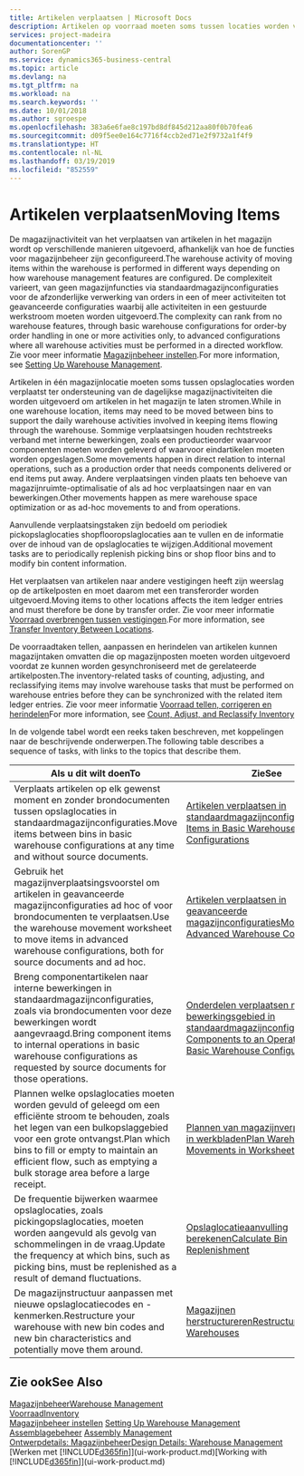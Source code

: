 ```yaml
---
title: Artikelen verplaatsen | Microsoft Docs
description: Artikelen op voorraad moeten soms tussen locaties worden verplaatst ter ondersteuning van de dagelijkse magazijnactiviteiten die worden uitgevoerd om artikelen in het magazijn te laten stromen. Sommige verplaatsingen houden rechtstreeks verband met interne bewerkingen, zoals een productieorder waarvoor componenten moeten worden geleverd of waarvoor eindartikelen moeten worden opgeslagen. Andere verplaatsingen vinden plaats ten behoeve van magazijnruimte-optimalisatie of als ad hoc verplaatsingen naar en van bewerkingen.
services: project-madeira
documentationcenter: ''
author: SorenGP
ms.service: dynamics365-business-central
ms.topic: article
ms.devlang: na
ms.tgt_pltfrm: na
ms.workload: na
ms.search.keywords: ''
ms.date: 10/01/2018
ms.author: sgroespe
ms.openlocfilehash: 383a6e6fae8c197bd8df845d212aa80f0b70fea6
ms.sourcegitcommit: d09f5ee0e164c7716f4ccb2ed71e2f9732a1f4f9
ms.translationtype: HT
ms.contentlocale: nl-NL
ms.lasthandoff: 03/19/2019
ms.locfileid: "852559"
---
```

# <a name="moving-items"></a><span data-ttu-id="de2f6-105">Artikelen verplaatsen</span><span class="sxs-lookup"><span data-stu-id="de2f6-105">Moving Items</span></span>
<span data-ttu-id="de2f6-106">De magazijnactiviteit van het verplaatsen van artikelen in het magazijn wordt op verschillende manieren uitgevoerd, afhankelijk van hoe de functies voor magazijnbeheer zijn geconfigureerd.</span><span class="sxs-lookup"><span data-stu-id="de2f6-106">The warehouse activity of moving items within the warehouse is performed in different ways depending on how warehouse management features are configured.</span></span> <span data-ttu-id="de2f6-107">De complexiteit varieert, van geen magazijnfuncties via standaardmagazijnconfiguraties voor de afzonderlijke verwerking van orders in een of meer activiteiten tot geavanceerde configuraties waarbij alle activiteiten in een gestuurde werkstroom moeten worden uitgevoerd.</span><span class="sxs-lookup"><span data-stu-id="de2f6-107">The complexity can rank from no warehouse features, through basic warehouse configurations for order-by order handling in one or more activities only, to advanced configurations where all warehouse activities must be performed in a directed workflow.</span></span> <span data-ttu-id="de2f6-108">Zie voor meer informatie [Magazijnbeheer instellen](warehouse-setup-warehouse.md).</span><span class="sxs-lookup"><span data-stu-id="de2f6-108">For more information, see [Setting Up Warehouse Management](warehouse-setup-warehouse.md).</span></span>

<span data-ttu-id="de2f6-109">Artikelen in één magazijnlocatie moeten soms tussen opslaglocaties worden verplaatst ter ondersteuning van de dagelijkse magazijnactiviteiten die worden uitgevoerd om artikelen in het magazijn te laten stromen.</span><span class="sxs-lookup"><span data-stu-id="de2f6-109">While in one warehouse location, items may need to be moved between bins to support the daily warehouse activities involved in keeping items flowing through the warehouse.</span></span> <span data-ttu-id="de2f6-110">Sommige verplaatsingen houden rechtstreeks verband met interne bewerkingen, zoals een productieorder waarvoor componenten moeten worden geleverd of waarvoor eindartikelen moeten worden opgeslagen.</span><span class="sxs-lookup"><span data-stu-id="de2f6-110">Some movements happen in direct relation to internal operations, such as a production order that needs components delivered or end items put away.</span></span> <span data-ttu-id="de2f6-111">Andere verplaatsingen vinden plaats ten behoeve van magazijnruimte-optimalisatie of als ad hoc verplaatsingen naar en van bewerkingen.</span><span class="sxs-lookup"><span data-stu-id="de2f6-111">Other movements happen as mere warehouse space optimization or as ad-hoc movements to and from operations.</span></span>

<span data-ttu-id="de2f6-112">Aanvullende verplaatsingstaken zijn bedoeld om periodiek pickopslaglocaties shopflooropslaglocaties aan te vullen en de informatie over de inhoud van de opslaglocaties te wijzigen.</span><span class="sxs-lookup"><span data-stu-id="de2f6-112">Additional movement tasks are to periodically replenish picking bins or shop floor bins and to modify bin content information.</span></span>

<span data-ttu-id="de2f6-113">Het verplaatsen van artikelen naar andere vestigingen heeft zijn weerslag op de artikelposten en moet daarom met een transferorder worden uitgevoerd.</span><span class="sxs-lookup"><span data-stu-id="de2f6-113">Moving items to other locations affects the item ledger entries and must therefore be done by transfer order.</span></span> <span data-ttu-id="de2f6-114">Zie voor meer informatie [Voorraad overbrengen tussen vestigingen](inventory-how-transfer-between-locations.md).</span><span class="sxs-lookup"><span data-stu-id="de2f6-114">For more information, see [Transfer Inventory Between Locations](inventory-how-transfer-between-locations.md).</span></span>  

<span data-ttu-id="de2f6-115">De voorraadtaken tellen, aanpassen en herindelen van artikelen kunnen magazijntaken omvatten die op magazijnposten moeten worden uitgevoerd voordat ze kunnen worden gesynchroniseerd met de gerelateerde artikelposten.</span><span class="sxs-lookup"><span data-stu-id="de2f6-115">The inventory-related tasks of counting, adjusting, and reclassifying items may involve warehouse tasks that must be performed on warehouse entries before they can be synchronized with the related item ledger entries.</span></span> <span data-ttu-id="de2f6-116">Zie voor meer informatie [Voorraad tellen, corrigeren en herindelen](inventory-how-count-adjust-reclassify.md)</span><span class="sxs-lookup"><span data-stu-id="de2f6-116">For more information, see [Count, Adjust, and Reclassify Inventory](inventory-how-count-adjust-reclassify.md)</span></span>  

 <span data-ttu-id="de2f6-117">In de volgende tabel wordt een reeks taken beschreven, met koppelingen naar de beschrijvende onderwerpen.</span><span class="sxs-lookup"><span data-stu-id="de2f6-117">The following table describes a sequence of tasks, with links to the topics that describe them.</span></span>   

|<span data-ttu-id="de2f6-118">**Als u dit wilt doen**</span><span class="sxs-lookup"><span data-stu-id="de2f6-118">**To**</span></span>|<span data-ttu-id="de2f6-119">**Zie**</span><span class="sxs-lookup"><span data-stu-id="de2f6-119">**See**</span></span>|  
|------------|-------------|  
|<span data-ttu-id="de2f6-120">Verplaats artikelen op elk gewenst moment en zonder brondocumenten tussen opslaglocaties in standaardmagazijnconfiguraties.</span><span class="sxs-lookup"><span data-stu-id="de2f6-120">Move items between bins in basic warehouse configurations at any time and without source documents.</span></span>|[<span data-ttu-id="de2f6-121">Artikelen verplaatsen in standaardmagazijnconfiguraties</span><span class="sxs-lookup"><span data-stu-id="de2f6-121">Move Items in Basic Warehouse Configurations</span></span>](warehouse-how-to-move-items-ad-hoc-in-basic-warehousing.md)|
|<span data-ttu-id="de2f6-122">Gebruik het magazijnverplaatsingsvoorstel om artikelen in geavanceerde magazijnconfiguraties ad hoc of voor brondocumenten te verplaatsen.</span><span class="sxs-lookup"><span data-stu-id="de2f6-122">Use the warehouse movement worksheet to move items in advanced warehouse configurations, both for source documents and ad hoc.</span></span>|[<span data-ttu-id="de2f6-123">Artikelen verplaatsen in geavanceerde magazijnconfiguraties</span><span class="sxs-lookup"><span data-stu-id="de2f6-123">Move Items in Advanced Warehouse Configurations</span></span>](warehouse-how-to-move-items-in-advanced-warehousing.md)|  
|<span data-ttu-id="de2f6-124">Breng componentartikelen naar interne bewerkingen in standaardmagazijnconfiguraties, zoals via brondocumenten voor deze bewerkingen wordt aangevraagd.</span><span class="sxs-lookup"><span data-stu-id="de2f6-124">Bring component items to internal operations in basic warehouse configurations as requested by source documents for those operations.</span></span>|[<span data-ttu-id="de2f6-125">Onderdelen verplaatsen naar een bewerkingsgebied in standaardmagazijnconfiguraties</span><span class="sxs-lookup"><span data-stu-id="de2f6-125">Move Components to an Operation Area in Basic Warehouse Configurations</span></span>](warehouse-how-to-move-components-to-an-operation-area-in-basic-warehousing.md)|
|<span data-ttu-id="de2f6-126">Plannen welke opslaglocaties moeten worden gevuld of geleegd om een efficiënte stroom te behouden, zoals het legen van een bulkopslaggebied voor een grote ontvangst.</span><span class="sxs-lookup"><span data-stu-id="de2f6-126">Plan which bins to fill or empty to maintain an efficient flow, such as emptying a bulk storage area before a large receipt.</span></span>|[<span data-ttu-id="de2f6-127">Plannen van magazijnverplaatsingen in werkbladen</span><span class="sxs-lookup"><span data-stu-id="de2f6-127">Plan Warehouse Movements in Worksheets</span></span>](warehouse-how-to-plan-warehouse-movements-in-worksheets.md)|
|<span data-ttu-id="de2f6-128">De frequentie bijwerken waarmee opslaglocaties, zoals pickingopslaglocaties, moeten worden aangevuld als gevolg van schommelingen in de vraag.</span><span class="sxs-lookup"><span data-stu-id="de2f6-128">Update the frequency at which bins, such as picking bins, must be replenished as a result of demand fluctuations.</span></span>|[<span data-ttu-id="de2f6-129">Opslaglocatieaanvulling berekenen</span><span class="sxs-lookup"><span data-stu-id="de2f6-129">Calculate Bin Replenishment</span></span>](warehouse-how-to-calculate-bin-replenishment.md)|
|<span data-ttu-id="de2f6-130">De magazijnstructuur aanpassen met nieuwe opslaglocatiecodes en -kenmerken.</span><span class="sxs-lookup"><span data-stu-id="de2f6-130">Restructure your warehouse with new bin codes and new bin characteristics and potentially move them around.</span></span>|[<span data-ttu-id="de2f6-131">Magazijnen herstructureren</span><span class="sxs-lookup"><span data-stu-id="de2f6-131">Restructure Warehouses</span></span>](warehouse-how-to-restructure-warehouses.md)|  

## <a name="see-also"></a><span data-ttu-id="de2f6-132">Zie ook</span><span class="sxs-lookup"><span data-stu-id="de2f6-132">See Also</span></span>  
[<span data-ttu-id="de2f6-133">Magazijnbeheer</span><span class="sxs-lookup"><span data-stu-id="de2f6-133">Warehouse Management</span></span>](warehouse-manage-warehouse.md)  
[<span data-ttu-id="de2f6-134">Voorraad</span><span class="sxs-lookup"><span data-stu-id="de2f6-134">Inventory</span></span>](inventory-manage-inventory.md)  
<span data-ttu-id="de2f6-135">[Magazijnbeheer instellen](warehouse-setup-warehouse.md)   </span><span class="sxs-lookup"><span data-stu-id="de2f6-135">[Setting Up Warehouse Management](warehouse-setup-warehouse.md)   </span></span>  
<span data-ttu-id="de2f6-136">[Assemblagebeheer](assembly-assemble-items.md)  </span><span class="sxs-lookup"><span data-stu-id="de2f6-136">[Assembly Management](assembly-assemble-items.md)  </span></span>  
[<span data-ttu-id="de2f6-137">Ontwerpdetails: Magazijnbeheer</span><span class="sxs-lookup"><span data-stu-id="de2f6-137">Design Details: Warehouse Management</span></span>](design-details-warehouse-management.md)  
<span data-ttu-id="de2f6-138">[Werken met [!INCLUDE[d365fin](includes/d365fin_md.md)]](ui-work-product.md)</span><span class="sxs-lookup"><span data-stu-id="de2f6-138">[Working with [!INCLUDE[d365fin](includes/d365fin_md.md)]](ui-work-product.md)</span></span>
